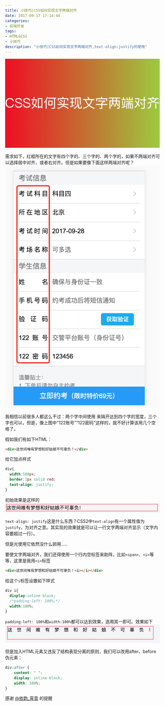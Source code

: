 ```yaml
---
title: 小技巧|CSS如何实现文字两端对齐
date: 2017-09-17 17:14:44
categories:
- 前端开发
tags:
- HTML&CSS
- 小技巧
description: "小技巧|CSS如何实现文字两端对齐,text-align:justify的使用"
---
```


![小技巧|CSS文字两端对齐效果实现](https://raw.githubusercontent.com/dunizb/cloudimg/master/blog/article/201709/text-align-justify/banner.png)

需求如下，红框所在的文字有四个字的、三个字的、两个字的，如果不两端对齐可以选择居中对齐，或者右对齐。但是如果要像下面这样两端对齐呢？ 
![](https://raw.githubusercontent.com/dunizb/cloudimg/master/blog/article/201709/text-align-justify/1.png)

我相信以前很多人都这么干过：两个字中间使用&nbsp;来隔开达到四个字的宽度，三个字也可以，但是，像上图中“122账号”“122密码”这样的，就不好计算该用几个空格了。

假如我们有如下HTML：
```html
<div>这世间唯有梦想和好姑娘不可辜负！</div>
```
给它加点样式
```css
div{
  width:500px;
  border:1px solid red;
  text-align: justify;
}
```

初始效果是这样的 
![](https://raw.githubusercontent.com/dunizb/cloudimg/master/blog/article/201709/text-align-justify/2.png)

`text-align: justify`这是什么东西？CSS2中`text-align`有一个属性值为`justify`，为对齐之意。其实现的效果就是可以让一行文字两端对齐显示（文字内容要超过一行）。

但是光使用它依然没什么卵用…..

要使文字两端对齐，我们还得使用一个行内空标签来助阵，比如`<span>`、`<i>`等等，这里是我用`<i>`标签
```html
<div>这世间唯有梦想和好姑娘不可辜负！<i></i></div>
```
给这个`i`标签设置如下样式
```css
div i{
  display:inline-block;
  /*padding-left: 100%;*/
  width:100%;
}
```
`padding-left: 100%`和`width:100%`都可以达到效果，选用其一即可。效果如下 
![](https://raw.githubusercontent.com/dunizb/cloudimg/master/blog/article/201709/text-align-justify/3.png)

但是加入HTML元素又违反了结构表现分离的原则，我们可以改用after、before伪元素：
```css
div:after {
    content: " ";
    display: inline-block;
    width: 100%;
}
```

感谢 [@依韵_宵音](https://segmentfault.com/u/cdswyda) 的提醒



